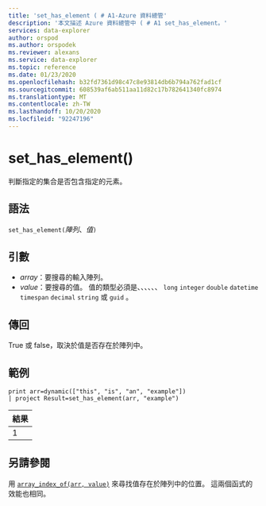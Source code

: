 ```yaml
---
title: 'set_has_element ( # A1-Azure 資料總管'
description: '本文描述 Azure 資料總管中 ( # A1 set_has_element。'
services: data-explorer
author: orspod
ms.author: orspodek
ms.reviewer: alexans
ms.service: data-explorer
ms.topic: reference
ms.date: 01/23/2020
ms.openlocfilehash: b32fd7361d98c47c8e93814db6b794a762fad1cf
ms.sourcegitcommit: 608539af6ab511aa11d82c17b782641340fc8974
ms.translationtype: MT
ms.contentlocale: zh-TW
ms.lasthandoff: 10/20/2020
ms.locfileid: "92247196"
---
```

# <a name="set_has_element"></a>set_has_element()

判斷指定的集合是否包含指定的元素。

## <a name="syntax"></a>語法

`set_has_element(`*陣列*、*值*`)`

## <a name="arguments"></a>引數

* *array*：要搜尋的輸入陣列。
* *value*：要搜尋的值。 值的類型必須是、、、、、、 `long` `integer` `double` `datetime` `timespan` `decimal` `string` 或 `guid` 。

## <a name="returns"></a>傳回

True 或 false，取決於值是否存在於陣列中。

## <a name="example"></a>範例

<!-- csl: https://help.kusto.windows.net:443/Samples -->
```kusto
print arr=dynamic(["this", "is", "an", "example"]) 
| project Result=set_has_element(arr, "example")
```

|結果|
|---|
|1|

## <a name="see-also"></a>另請參閱

用 [`array_index_of(arr, value)`](arrayindexoffunction.md) 來尋找值存在於陣列中的位置。 這兩個函式的效能也相同。
